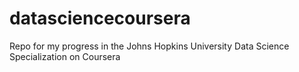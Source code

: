 # datasciencecoursera
Repo for my progress in the Johns Hopkins University Data Science Specialization on Coursera
